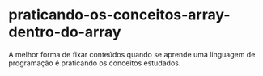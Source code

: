 # praticando-os-conceitos-array-dentro-do-array
A melhor forma de fixar conteúdos quando se aprende uma linguagem de programação é praticando os conceitos estudados. 
